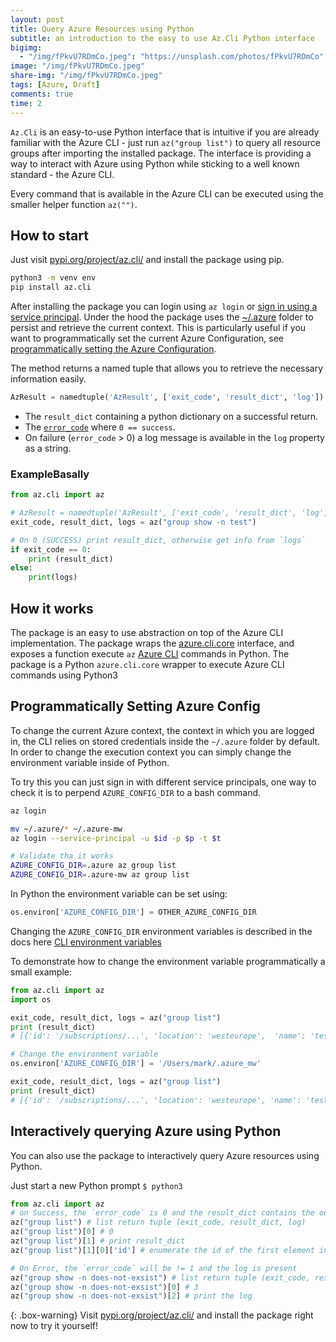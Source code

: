 ```yaml
---
layout: post
title: Query Azure Resources using Python
subtitle: an introduction to the easy to use Az.Cli Python interface
bigimg:
  - "/img/fPkvU7RDmCo.jpeg": "https://unsplash.com/photos/fPkvU7RDmCo"
image: "/img/fPkvU7RDmCo.jpeg"
share-img: "/img/fPkvU7RDmCo.jpeg"
tags: [Azure, Draft]
comments: true
time: 2
---
```



`Az.Cli` is an easy-to-use Python interface that is intuitive if you are already familiar with the Azure CLI - just run `az("group list")` to query all resource groups after importing the installed package.
The interface is providing a way to interact with Azure using Python while sticking to a well known standard - the Azure CLI.

Every command that is available in the Azure CLI can be executed using the smaller helper function `az("")`.

## How to start

Just visit [pypi.org/project/az.cli/](https://pypi.org/project/az.cli/) and install the package using pip.

```bash
python3 -m venv env  
pip install az.cli
```

After installing the package you can login using `az login` or [sign in using a service principal](https://docs.microsoft.com/en-us/cli/azure/create-an-azure-service-principal-azure-cli?view=azure-cli-latest#sign-in-using-a-service-principalt).
Under the hood the package uses the [~/.azure](https://github.com/Azure/azure-cli/blob/dev/src/azure-cli-core/azure/cli/core/_environment.py) folder to persist and retrieve the current context.
This is particularly useful if you want to programmatically set the current Azure Configuration, see [programmatically setting the Azure Configuration](#programatically-setting-azure-config).

The method returns a named tuple that allows you to retrieve the necessary information easily.

```python
AzResult = namedtuple('AzResult', ['exit_code', 'result_dict', 'log'])
```

- The `result_dict` containing a python dictionary on a successful return.
- The [`error_code`](https://docs.python.org/2/library/sys.html#sys.exit) where `0 == success`.
- On failure (`error_code` > 0) a log message is available in the `log` property as a string.

### ExampleBasally

```python
from az.cli import az

# AzResult = namedtuple('AzResult', ['exit_code', 'result_dict', 'log'])
exit_code, result_dict, logs = az("group show -n test")

# On 0 (SUCCESS) print result_dict, otherwise get info from `logs`
if exit_code == 0:
    print (result_dict)
else:
    print(logs)
```

## How it works

The package is an easy to use abstraction on top of the Azure CLI implementation.
The package wraps the [azure.cli.core](https://github.com/Azure/azure-cli/blob/dev/src/azure-cli-core/azure/cli/core/__init__.py) interface, and exposes a function execute `az` [Azure CLI](https://docs.microsoft.com/en-us/cli/azure/install-azure-cli?view=azure-cli-latest) commands in Python.
The package is a Python `azure.cli.core` wrapper to execute Azure CLI commands using Python3

## Programmatically Setting Azure Config

To change the current Azure context, the context in which you are logged in, the CLI relies on stored credentials inside the `~/.azure` folder by default.
In order to change the execution context you can simply change the environment variable inside of Python.

To try this you can just sign in with different service principals, one way to check it is to perpend `AZURE_CONFIG_DIR` to a bash command.

```bash
az login

mv ~/.azure/* ~/.azure-mw
az login --service-principal -u $id -p $p -t $t

# Validate tha it works
AZURE_CONFIG_DIR=.azure az group list 
AZURE_CONFIG_DIR=.azure-mw az group list 
```

In Python the environment variable can be set using:

```python
os.environ['AZURE_CONFIG_DIR'] = OTHER_AZURE_CONFIG_DIR
```

Changing the `AZURE_CONFIG_DIR` environment variables is described in the docs here [CLI environment variables](https://docs.microsoft.com/en-us/cli/azure/use-cli-effectively?view=azure-cli-latest#cli-environment-variables)

To demonstrate how to change the environment variable programmatically a small example:

```python
from az.cli import az
import os

exit_code, result_dict, logs = az("group list")
print (result_dict)
# [{'id': '/subscriptions/...', 'location': 'westeurope',  'name': 'test1']

# Change the environment variable
os.environ['AZURE_CONFIG_DIR'] = '/Users/mark/.azure_mw'

exit_code, result_dict, logs = az("group list")
print (result_dict)
# [{'id': '/subscriptions/...', 'location': 'westeurope', 'name': 'test2']
```

## Interactively querying Azure using Python

You can also use the package to interactively query Azure resources using Python.

Just start a new Python prompt `$ python3`

```python
from az.cli import az
# on Success, the `error_code` is 0 and the result_dict contains the output
az("group list") # list return tuple (exit_code, result_dict, log)
az("group list")[0] # 0
az("group list")[1] # print result_dict
az("group list")[1][0]['id'] # enumerate the id of the first element in dictionary

# On Error, the `error_code` will be != 1 and the log is present
az("group show -n does-not-exsist") # list return tuple (exit_code, result_dict, log)
az("group show -n does-not-exsist")[0] # 3
az("group show -n does-not-exsist")[2] # print the log
```

{: .box-warning}
Visit [pypi.org/project/az.cli/](https://pypi.org/project/az.cli/) and install the package right now to try it yourself!
